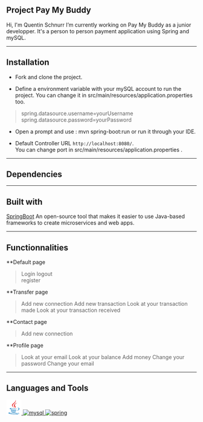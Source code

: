 <a href="https://zupimages.net/viewer.php?id=23/26/v2by.png"><img src="https://zupimages.net/up/23/26/v2by.png" alt="" /></a>

## Project Pay My Buddy
Hi, I'm Quentin Schnurr
I’m currently working on Pay My Buddy as a junior developper.
It's a person to person payment application using Spring and mySQL.

---------------------------------------
## Installation

- Fork and clone the project.

- Define a environment variable with your mySQL account to run the project.
You can change it in src/main/resources/application.properties too.
>spring.datasource.username=yourUsername
>spring.datasource.password=yourPassword

- Open a prompt and use : mvn spring-boot:run or run it through your IDE.

- Default Controller URL `http://localhost:8080/`.  
You can change port in src/main/resources/application.properties .

---------------------------------------
## Dependencies

---------------------------------------  
## Built with

[SpringBoot](https://spring.io/projects/spring-boot/)
An open-source tool that makes it easier to use Java-based frameworks to create microservices and web apps.

--------------------------------------- 
## Functionnalities 

**Default page
> Login 
> logout  
> register

**Transfer page
> Add new connection
> Add new transaction
> Look at your transaction made
> Look at your transaction received

**Contact page
> Add new connection

**Profile page
> Look at your email 
> Look at your balance
> Add money
> Change your password
> Change your email
 

---------------------------------------
## Languages and Tools
<p align="left"> <a href="https://www.java.com" target="_blank" rel="noreferrer"> <img src="https://raw.githubusercontent.com/devicons/devicon/master/icons/java/java-original.svg" alt="java" width="40" height="40"/> </a> <a href="https://www.mysql.com/" target="_blank" rel="noreferrer"> <img src="https://upload.wikimedia.org/wikipedia/fr/6/62/MySQL.svg" alt="mysql" width="40" height="40"/> </a> <a href="https://spring.io/" target="_blank" rel="noreferrer"> <img src="https://www.vectorlogo.zone/logos/springio/springio-icon.svg" alt="spring" width="40" height="40"/> </a> </p>
